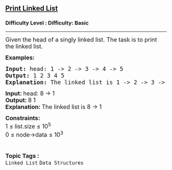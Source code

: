 <h2><a href="https://www.geeksforgeeks.org/problems/display-linked-list/1?page=1&category=Linked%20List&sortBy=difficulty">Print Linked List</a></h2><h3>Difficulty Level : Difficulty: Basic</h3><hr><div class="problems_problem_content__Xm_eO"><p><span style="font-size: 18px;">Given the head of a singly linked list. The task is to print the linked list.</span></p>
<p><span style="font-size: 18px;"><strong>Examples:</strong></span></p>
<pre><span style="font-size: 18px;"><strong>Input: </strong>head: 1 -&gt; 2 -&gt; 3 -&gt; 4 -&gt; 5
<strong>Output: </strong>1 2 3 4 5<br><strong>Explanation: </strong>The linked list is 1 -&gt; 2 -&gt; 3 -&gt; 4 -&gt; 5</span></pre>
<pre><strong style="font-size: 18px; font-family: -apple-system, BlinkMacSystemFont, 'Segoe UI', Roboto, Oxygen, Ubuntu, Cantarell, 'Open Sans', 'Helvetica Neue', sans-serif;">Input: </strong><span style="font-size: 18px; font-family: -apple-system, BlinkMacSystemFont, 'Segoe UI', Roboto, Oxygen, Ubuntu, Cantarell, 'Open Sans', 'Helvetica Neue', sans-serif;">head: 8 -&gt; 1<br></span><strong style="font-size: 18px; font-family: -apple-system, BlinkMacSystemFont, 'Segoe UI', Roboto, Oxygen, Ubuntu, Cantarell, 'Open Sans', 'Helvetica Neue', sans-serif;">Output: </strong><span style="font-size: 18px; font-family: -apple-system, BlinkMacSystemFont, 'Segoe UI', Roboto, Oxygen, Ubuntu, Cantarell, 'Open Sans', 'Helvetica Neue', sans-serif;">8 1<br><strong>Explanation: </strong>The linked list is 8 -&gt; 1<br></span></pre>
<p><span style="font-size: 18px;"><strong>Constraints:</strong><br>1 ≤ list.size ≤ 10<sup>5</sup><br>0 ≤ node-&gt;data ≤ 10<sup>3</sup></span></p></div><br><p><span style=font-size:18px><strong>Topic Tags : </strong><br><code>Linked List</code>&nbsp;<code>Data Structures</code>&nbsp;